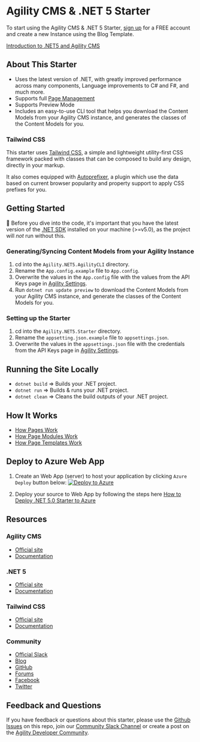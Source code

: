 # Agility CMS & .NET 5 Starter

To start using the Agility CMS & .NET 5 Starter, [sign up](https://agilitycms.com/free) for a FREE account and create a new Instance using the Blog Template.

[Introduction to .NET5 and Agility CMS](https://help.agilitycms.com/hc/en-us/articles/4404089239693)

## About This Starter

- Uses the latest version of .NET, with greatly improved performance across many components, Language improvements to C# and F#, and much more.
- Supports full [Page Management](https://help.agilitycms.com/hc/en-us/articles/360055805831)
- Supports Preview Mode
- Includes an easy-to-use CLI tool that helps you download the Content Models from your Agility CMS instance, and generates the classes of the Content Models for you.

### Tailwind CSS

This starter uses [Tailwind CSS](https://tailwindcss.com/), a simple and lightweight utility-first CSS framework packed with classes that can be composed to build any design, directly in your markup.

It also comes equipped with [Autoprefixer](https://www.npmjs.com/package/autoprefixer), a plugin which use the data based on current browser popularity and property support to apply CSS prefixes for you.

## Getting Started

🚨 Before you dive into the code, it's important that you have the latest version of the [.NET SDK](https://dotnet.microsoft.com/download) installed on your machine (>=v5.0), as the project will _not_ run without this.

### Generating/Syncing Content Models from your Agility Instance

1. cd into the `Agility.NET5.AgilityCLI` directory.
2. Rename the `App.config.example` file to `App.config`.
3. Overwrite the values in the `App.config` file with the values from the API Keys page in [Agility Settings](https://manager.agilitycms.com/settings/apikeys).
4. Run `dotnet run update preview` to download the Content Models from your Agility CMS instance, and generate the classes of the Content Models for you.

### Setting up the Starter

1. cd into the `Agility.NET5.Starter` directory.
2. Rename the `appsetting.json.example` file to `appsettings.json`.
3. Overwrite the values in the `appsettings.json` file with the credentials from the API Keys page in [Agility Settings](https://manager.agilitycms.com/settings/apikeys).

## Running the Site Locally

- `dotnet build` => Builds your .NET project.
- `dotnet run` => Builds & runs your .NET project.
- `dotnet clean` => Cleans the build outputs of your .NET project.

## How It Works

- [How Pages Work](https://help.agilitycms.com/hc/en-us/articles/4404222849677)
- [How Page Modules Work](https://help.agilitycms.com/hc/en-us/articles/4404222989453)
- [How Page Templates Work](https://help.agilitycms.com/hc/en-us/articles/4404229108877)

## Deploy to Azure Web App

1. Create an Web App (server) to host your application by clicking `Azure Deploy` button below:
   [![Deploy to Azure](https://aka.ms/deploytoazurebutton)](https://portal.azure.com/#create/Microsoft.Template/uri/https%3A%2F%2Fraw.githubusercontent.com%2Fagility%2Fagilitycms-dotnet5-starter%2Fdev%2Fazure-deploy%2FAgility.NET5.Starter%2Fazuredeploy.json)

2. Deploy your source to Web App by following the steps here [How to Deploy .NET 5.0 Starter to Azure](https://help.agilitycms.com/hc/en-us/articles/4404691689229)

## Resources

### Agility CMS

- [Official site](https://agilitycms.com)
- [Documentation](https://help.agilitycms.com/hc/en-us)

### .NET 5

- [Official site](https://dotnet.microsoft.com/)
- [Documentation](https://docs.microsoft.com/en-us/dotnet/)

### Tailwind CSS

- [Official site](http://tailwindcss.com/)
- [Documentation](http://tailwindcss.com/docs)

### Community

- [Official Slack](https://join.slack.com/t/agilitycommunity/shared_invite/enQtNzI2NDc3MzU4Njc2LWI2OTNjZTI3ZGY1NWRiNTYzNmEyNmI0MGZlZTRkYzI3NmRjNzkxYmI5YTZjNTg2ZTk4NGUzNjg5NzY3OWViZGI)
- [Blog](https://agilitycms.com/resources/posts)
- [GitHub](https://github.com/agility)
- [Forums](https://help.agilitycms.com/hc/en-us/community/topics)
- [Facebook](https://www.facebook.com/AgilityCMS/)
- [Twitter](https://twitter.com/AgilityCMS)

## Feedback and Questions

If you have feedback or questions about this starter, please use the [Github Issues](https://github.com/agility/agilitycms-dotnet5-starter/issues) on this repo, join our [Community Slack Channel](https://join.slack.com/t/agilitycommunity/shared_invite/enQtNzI2NDc3MzU4Njc2LWI2OTNjZTI3ZGY1NWRiNTYzNmEyNmI0MGZlZTRkYzI3NmRjNzkxYmI5YTZjNTg2ZTk4NGUzNjg5NzY3OWViZGI) or create a post on the [Agility Developer Community](https://help.agilitycms.com/hc/en-us/community/topics).
